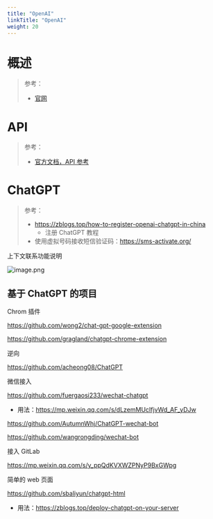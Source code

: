 ```yaml
---
title: "OpenAI"
linkTitle: "OpenAI"
weight: 20
---
```


# 概述
> 参考：
> - [官网](https://openai.com/)


# API
> 参考：
> - [官方文档，API 参考](https://platform.openai.com/docs/api-reference/introduction)


# ChatGPT
> 参考：
> - https://zblogs.top/how-to-register-openai-chatgpt-in-china
> 	- 注册 ChatGPT 教程
> - 使用虚拟号码接收短信验证码：https://sms-activate.org/


上下文联系功能说明

![image.png](https://notes-learning.oss-cn-beijing.aliyuncs.com/0-picgo/20230204001925.png)


## 基于 ChatGPT 的项目

Chrom 插件

https://github.com/wong2/chat-gpt-google-extension

https://github.com/gragland/chatgpt-chrome-extension

逆向

https://github.com/acheong08/ChatGPT

微信接入

https://github.com/fuergaosi233/wechat-chatgpt
- 用法：https://mp.weixin.qq.com/s/dLzemMUcIfjvWd_AF_yDJw

https://github.com/AutumnWhj/ChatGPT-wechat-bot

https://github.com/wangrongding/wechat-bot

接入 GitLab

<https://mp.weixin.qq.com/s/y_ppQdKVXWZPNyP9BxGWpg>

简单的 web 页面

https://github.com/sbaliyun/chatgpt-html
- 用法：https://zblogs.top/deploy-chatgpt-on-your-server
